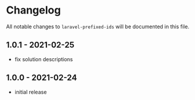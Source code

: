 # Changelog

All notable changes to `laravel-prefixed-ids` will be documented in this file.

## 1.0.1 - 2021-02-25

- fix solution descriptions

## 1.0.0 - 2021-02-24

- initial release
